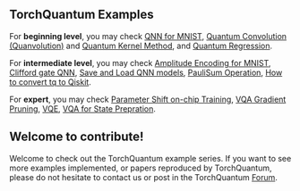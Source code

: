 ## TorchQuantum Examples

For **beginning level**, you may check [QNN for MNIST](simple_mnist), [Quantum Convolution (Quanvolution)](quanvolution) and [Quantum Kernel Method](quantum_kernel_method), and [Quantum Regression](regression).

For **intermediate level**, you may check [Amplitude Encoding for MNIST](amplitude_encoding_mnist), [Clifford gate QNN](clifford_qnn), [Save and Load QNN models](save_load_example), [PauliSum Operation](PauliSumOp), [How to convert tq to Qiskit](converter_tq_qiskit).

For **expert**, you may check [Parameter Shift on-chip Training](param_shift_onchip_training), [VQA Gradient Pruning](gradient_pruning), [VQE](simple_vqe),  [VQA for State Prepration](train_state_prep).


## Welcome to contribute!
Welcome to check out the TorchQuantum example series. If you want to see more examples implemented, or papers reproduced by TorchQuantum, please do not hesitate to contact us or post in the TorchQuantum [Forum](qmlsys.hanruiwang.me).

